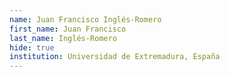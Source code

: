 ```yaml
---
name: Juan Francisco Inglés-Romero
first_name: Juan Francisco
last_name: Inglés-Romero
hide: true
institution: Universidad de Extremadura, España
---
```

